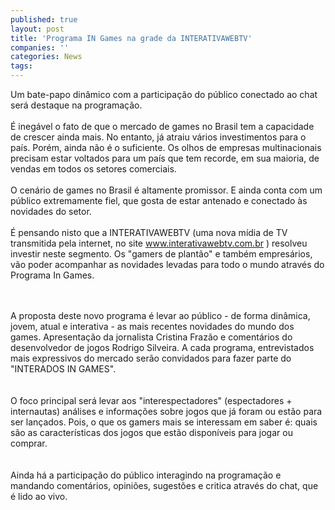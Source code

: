 ```yaml
---
published: true
layout: post
title: 'Programa IN Games na grade da INTERATIVAWEBTV'
companies: ''
categories: News
tags: 
---
```

Um bate-papo din&acirc;mico com a participa&ccedil;&atilde;o do p&uacute;blico conectado ao chat ser&aacute; destaque na programa&ccedil;&atilde;o.<br /><br />&Eacute; ineg&aacute;vel o fato de que o mercado de games no Brasil tem a capacidade de crescer ainda mais. No entanto, j&aacute; atraiu v&aacute;rios investimentos para o pa&iacute;s. Por&eacute;m, ainda n&atilde;o &eacute; o suficiente. Os olhos de empresas multinacionais precisam estar voltados para um pa&iacute;s que tem recorde, em sua maioria, de vendas em todos os setores comerciais.<br /><br />O cen&aacute;rio de games no Brasil &eacute; altamente promissor. E ainda conta com um p&uacute;blico extremamente fiel, que gosta de estar antenado e  conectado &agrave;s novidades do setor.<br /><br />&Eacute; pensando nisto que a INTERATIVAWEBTV (uma nova m&iacute;dia de TV transmitida pela internet, no site <a href="http://www.interativawebtv.com.br" target="_blank">www.interativawebtv.com.br</a>
) resolveu investir neste segmento. Os &quot;gamers de plant&atilde;o&quot; e tamb&eacute;m empres&aacute;rios, v&atilde;o poder acompanhar as novidades levadas para todo o mundo atrav&eacute;s do Programa In Games.<br /><br />


<br />
A proposta deste novo programa &eacute; levar ao p&uacute;blico - de forma din&acirc;mica, jovem, atual e interativa - as mais recentes novidades do mundo dos games. Apresenta&ccedil;&atilde;o da jornalista Cristina Fraz&atilde;o e coment&aacute;rios do desenvolvedor de jogos Rodrigo Silveira. A cada programa, entrevistados mais expressivos do mercado ser&atilde;o convidados para fazer parte do &quot;INTERADOS IN GAMES&quot;.<br />

<br />


<br />
O foco principal ser&aacute; levar aos &quot;interespectadores&quot; (espectadores + internautas) an&aacute;lises e informa&ccedil;&otilde;es sobre jogos que j&aacute; foram ou est&atilde;o para ser lan&ccedil;ados. Pois, o que os gamers mais se interessam em saber &eacute;: quais s&atilde;o as caracter&iacute;sticas dos jogos que est&atilde;o dispon&iacute;veis para jogar ou comprar.<br />

<br />


<br />
Ainda h&aacute; a participa&ccedil;&atilde;o do p&uacute;blico interagindo na programa&ccedil;&atilde;o e mandando coment&aacute;rios, opini&otilde;es, sugest&otilde;es e critica atrav&eacute;s do chat, que &eacute; lido ao vivo.
